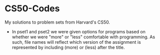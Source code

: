 # CS50-Codes
My solutions to problem sets from Harvard's CS50.

- In pset1 and pset2 we were given options for programs based on whether we were "more" or "less" comfortable with programming. As such, file names will reflect which version of the assignment is represented by including (more) or (less) after the title. 
